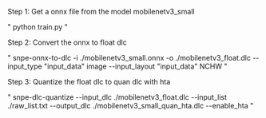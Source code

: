 Step 1: Get a onnx file from the model mobilenetv3_small

"
  python train.py
"

Step 2: Convert the onnx to float dlc

"
  snpe-onnx-to-dlc -i ./mobilenetv3_small.onnx -o ./mobilenetv3_float.dlc --input_type "input_data" image --input_layout "input_data" NCHW
"

Step 3: Quantize the float dlc to quan dlc with hta

"
  snpe-dlc-quantize --input_dlc ./mobilenetv3_float.dlc --input_list ./raw_list.txt --output_dlc ./mobilenetv3_small_quan_hta.dlc --enable_hta
"
